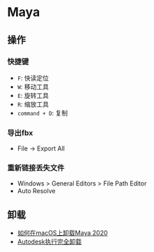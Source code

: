 # Maya

## 操作
### 快捷键
* `F`: 快读定位
* `W`: 移动工具
* `E`: 旋转工具
* `R`: 缩放工具
* `command + D`: 复制

### 导出fbx
* File -> Export All

### 重新链接丢失文件
* Windows > General Editors > File Path Editor
* Auto Resolve

## 卸载
* [如何在macOS上卸载Maya 2020](https://knowledge.autodesk.com/zh-hans/support/maya/learn-explore/caas/sfdcarticles/sfdcarticles/CHS/How-to-uninstall-Maya-2020-on-macOS.html)
* [Autodesk执行完全卸载](https://knowledge.autodesk.com/zh-hans/customer-service/download-install/remove-products/clean-uninstall)
